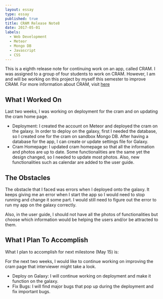 ```yaml
---
layout: essay
type: essay
published: true
title: CRAM Release Note8
date: 2017-05-01
labels:
  - Web Development
  - Meteor
  - Mongo DB
  - Javascript
  - CSS
---
```


This is a eighth release note for continuing work on an app, called CRAM.  I was assigned to a group of four students to work on CRAM.  However, I am and will be working on this project by myself this semester to improve CRAM. For more information about CRAM, visit [here](https://cram-colleague.github.io)



## What I Worked On 

Last two weeks, I was working on deployment for the cram and on updating the cram home page.



* Deployment: I created the account on Meteor and deployed the cram on the galaxy.  In order to deploy on the galaxy, first I needed the database, so I created one for the cram on sandbox Mongo DB.  After having a database for the app, I can create or update settings file for Galaxy.
* Cram Homepage: I updated cram homepage so that all the information and photos are up to date.  Some functionalities are the same yet the design changed, so I needed to update most photos.  Also, new functionalities such as calendar are added to the user guide.



## The Obstacles

The obstacle that I faced was errors when I deployed onto the galaxy.  It keeps giving me an error when I start the app so I would need to stop running and change it some part.  I would still need to figure out the error to run my app on the galaxy correctly.

Also, in the user guide, I should not have all the photos of functionalities but choose which information would be helping the users and/or be attracted to them.  


## What I Plan To Accomplish

What I plan to accomplish for next milestone (May 15) is:  



For the next two weeks, I would like to continue working on improving the cram page that interviewer might take a look.




* Deploy on Galaxy: I will continue working on deployment and make it function on the galaxy.
* Fix Bugs: I will find major bugs that pop up during the deployment and fix important bugs.

